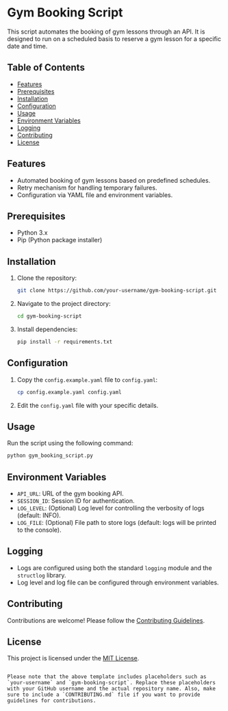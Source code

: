 # Gym Booking Script

This script automates the booking of gym lessons through an API. It is designed to run on a scheduled basis to reserve a gym lesson for a specific date and time.

## Table of Contents
- [Features](#features)
- [Prerequisites](#prerequisites)
- [Installation](#installation)
- [Configuration](#configuration)
- [Usage](#usage)
- [Environment Variables](#environment-variables)
- [Logging](#logging)
- [Contributing](#contributing)
- [License](#license)

## Features
- Automated booking of gym lessons based on predefined schedules.
- Retry mechanism for handling temporary failures.
- Configuration via YAML file and environment variables.

## Prerequisites
- Python 3.x
- Pip (Python package installer)

## Installation
1. Clone the repository:

   ```bash
   git clone https://github.com/your-username/gym-booking-script.git
   ```

2. Navigate to the project directory:

   ```bash
   cd gym-booking-script
   ```

3. Install dependencies:

   ```bash
   pip install -r requirements.txt
   ```

## Configuration
1. Copy the `config.example.yaml` file to `config.yaml`:

   ```bash
   cp config.example.yaml config.yaml
   ```

2. Edit the `config.yaml` file with your specific details.

## Usage
Run the script using the following command:

```bash
python gym_booking_script.py
```

## Environment Variables
- `API_URL`: URL of the gym booking API.
- `SESSION_ID`: Session ID for authentication.
- `LOG_LEVEL`: (Optional) Log level for controlling the verbosity of logs (default: INFO).
- `LOG_FILE`: (Optional) File path to store logs (default: logs will be printed to the console).

## Logging
- Logs are configured using both the standard `logging` module and the `structlog` library.
- Log level and log file can be configured through environment variables.

## Contributing
Contributions are welcome! Please follow the [Contributing Guidelines](CONTRIBUTING.md).

## License
This project is licensed under the [MIT License](LICENSE).
```

Please note that the above template includes placeholders such as `your-username` and `gym-booking-script`. Replace these placeholders with your GitHub username and the actual repository name. Also, make sure to include a `CONTRIBUTING.md` file if you want to provide guidelines for contributions.